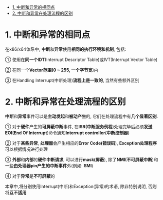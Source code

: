 
<!-- @import "[TOC]" {cmd="toc" depthFrom=1 depthTo=6 orderedList=false} -->

<!-- code_chunk_output -->

- [1. 中断和异常的相同点](#1-中断和异常的相同点)
- [2. 中断和异常在处理流程的区别](#2-中断和异常在处理流程的区别)

<!-- /code_chunk_output -->

# 1. 中断和异常的相同点

在x86/x64体系中, **中断**和**异常**使用**相同的执行环境和机制**, 包括:

① 使用在**同一个IDT**(Interrupt Descriptor Table)或IVT(Interrupt Vector Table)

② 在同一个**Vector范围(0 \~ 255, 一个字节宽**)内

③ 在Handling Interrupt(中断处理)**流程上是一致的**, 当然有些额外区别

# 2. 中断和异常在处理流程的区别

**中断**和**异常**事件可以是**主动发起**和**被动产生**的, 它们在处理流程中有**几个显著区别**.

① 对于**硬件**产生的**可屏蔽中断**事件, 在**ISR(中断服务例程**)处理完毕后必须**发送EOI(End Of Interrupt**)命令通知**Interrupt controller(中断控制器**)

② 对于**某些异常**, **处理器**会产生相应的**Error Code(错误码**), **Exception处理程序**可以根据情况进行处理

③ **外部**和**内部**的**硬件中断请求**, 可以进行**mask(屏蔽**), 除了**NMI(不可屏蔽中断**)和一些**由处理器pin产生的中断事件**外(例如: **SMI**)

④ 对于**异常**是**不可屏蔽**的

本章中,将分别使用Interrupt(中断)和Exception(异常)的术语, 除非特别说明, 否则将**互不适用**
